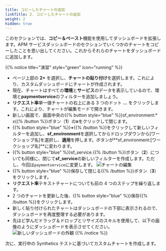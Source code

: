 ```yaml
---
title: コピーしたチャートの追加
linkTitle: 2. コピーしたチャートの追加
weight: 2
hidden: true
---
```


このセクションでは、**コピー＆ペースト**機能を使用してダッシュボードを拡張します。APM サービスダッシュボードのセクションでいくつかのチャートをコピーしたことを思い出してください。これからそれらのチャートをダッシュボードに追加します。

{{% notice title="演習" style="green" icon="running" %}}

- ページ上部の **2+** を選択し、**チャートの貼り付け**を選択します。これにより、カスタムダッシュボードにチャートが作成されます。
- 現在、チャートはすべての**環境**と**サービス**のデータを表示しているので、環境と**paymentservice**のフィルターを追加しましょう。
- **リクエスト率**単一値チャートの右上にある 3 つのドット **...** をクリックします。これにより、チャートが編集モードで開きます。
- 新しい画面で、画面中央の{{% button style="blue" %}}sf_environment:\* x{{% /button %}}ボタン（**1**）の**x**をクリックして閉じます。
- {{% button style="blue" %}}**+**{{% /button %}}をクリックして新しいフィルターを追加し、**sf_environment**を選択してからドロップダウンから[ワークショップ名]を選択し、**適用**を押します。ボタンが**sf_environment:[ワークショップ名]**に変わります。
- {{% button style="blue" %}}sf_service.{{% /button %}}ボタン（**2**）についても同様に、閉じて**sf_service**の新しいフィルターを作成します。ただし、今回は`paymentservice`に変更します。
  ![チャートの編集](../images/edit-chart.png)
- {{% button style="blue" %}}保存して閉じる{{% /button %}}ボタン（**3**）をクリックします。
- **リクエスト率**テキストチャートについても前の 4 つのステップを繰り返します。
- 2 つのチャートを更新した後、{{% button style="blue" %}}保存{{% /button %}}をクリックします。
- 新しく貼り付けられたチャートはダッシュボードの下部に表示されるので、ダッシュボードを再度整理する必要があります。
- 先ほど学んだドラッグ＆ドロップとリサイズのスキルを使用して、以下の画像のようにダッシュボードを表示させてください。
  ![新しいダッシュボードの外観](../images/copyandpastedcharts.png)
  {{% /notice %}}

次に、実行中の Synthetics テストに基づいてカスタムチャートを作成します。
